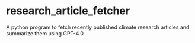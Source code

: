 # research_article_fetcher
A python program to fetch recently published climate research articles and summarize them using GPT-4.0
